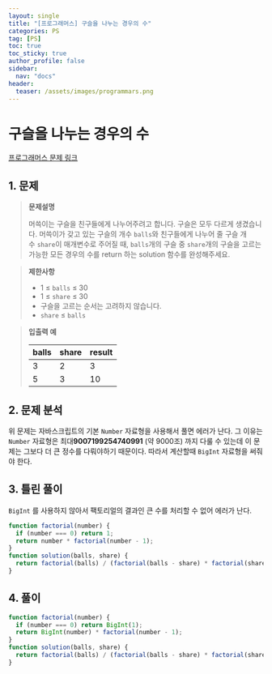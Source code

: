 ```yaml
---
layout: single
title: "[프로그래머스] 구슬을 나누는 경우의 수"
categories: PS
tag: [PS]
toc: true
toc_sticky: true
author_profile: false
sidebar:
  nav: "docs"
header:
  teaser: /assets/images/programmars.png
---
```


# 구슬을 나누는 경우의 수

[프로그래머스 문제 링크](https://school.programmers.co.kr/learn/courses/30/lessons/120842)

## 1. 문제

> **문제설명**
>
> 머쓱이는 구슬을 친구들에게 나누어주려고 합니다. 구슬은 모두 다르게 생겼습니다. 머쓱이가 갖고 있는 구슬의 개수 `balls`와 친구들에게 나누어 줄 구슬 개수 `share`이 매개변수로 주어질 때, `balls`개의 구슬 중 `share`개의 구슬을 고르는 가능한 모든 경우의 수를 return 하는 solution 함수를 완성해주세요.

> **제한사항**
>
> - 1 ≤ `balls` ≤ 30
> - 1 ≤ `share` ≤ 30
> - 구슬을 고르는 순서는 고려하지 않습니다.
> - `share` ≤ `balls`

> **입출력 예**
>
> | balls | share | result |
> | ----- | ----- | ------ |
> | 3     | 2     | 3      |
> | 5     | 3     | 10     |

## 2. 문제 분석

위 문제는 자바스크립트의 기본 `Number` 자료형을 사용해서 풀면 에러가 난다. 그 이유는 `Number` 자료형은 최대**9007199254740991** (약 9000조) 까지 다룰 수 있는데 이 문제는 그보다 더 큰 정수를 다뤄야하기 때문이다. 따라서 계산할때 `BigInt` 자료형을 써줘야 한다.

## 3. 틀린 풀이

`BigInt` 를 사용하지 않아서 팩토리얼의 결과인 큰 수를 처리할 수 없어 에러가 난다.

```js
function factorial(number) {
  if (number === 0) return 1;
  return number * factorial(number - 1);
}
function solution(balls, share) {
  return factorial(balls) / (factorial(balls - share) * factorial(share));
}
```

## 4. 풀이

```js
function factorial(number) {
  if (number === 0) return BigInt(1);
  return BigInt(number) * factorial(number - 1);
}
function solution(balls, share) {
  return factorial(balls) / (factorial(balls - share) * factorial(share));
}
```
